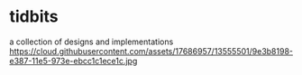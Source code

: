 # tidbits
a collection of designs and implementations
https://cloud.githubusercontent.com/assets/17686957/13555501/9e3b8198-e387-11e5-973e-ebcc1c1ece1c.jpg
